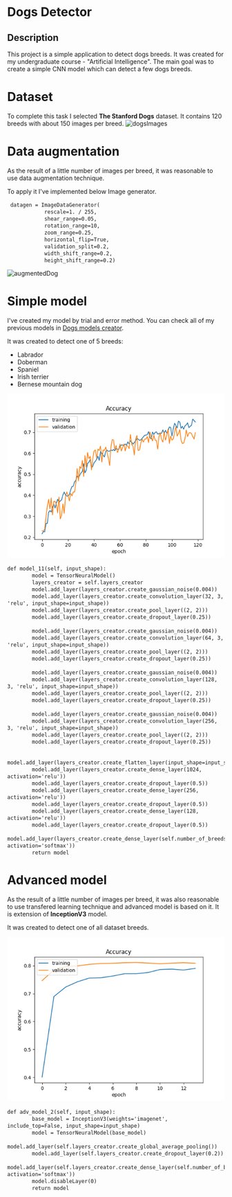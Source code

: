 # Dogs Detector

## Description

This project is a simple application to detect dogs breeds. It was created for my undergraduate course - "Artificial Intelligence". The main goal was to create a simple CNN model which can detect a few dogs breeds.

# Dataset

To complete this task I selected **The Stanford Dogs** dataset. It contains 120 breeds with about 150 images per breed.
![dogsImages](images/dogsImages.png "Dataset")

# Data augmentation

As the result of a little number of images per breed, it was reasonable to use data augmentation technique.

To apply it I've implemented below Image generator.

```
 datagen = ImageDataGenerator(
            rescale=1. / 255,
            shear_range=0.05,
            rotation_range=10,
            zoom_range=0.25,
            horizontal_flip=True,
            validation_split=0.2,
            width_shift_range=0.2,
            height_shift_range=0.2)
```

![augmentedDog](images/augmentedDog.png "Preprocess")

# Simple model
I've created my model by trial and error method. You can check all of my previous models in [Dogs models creator](https://github.com/Sladamos/DogsDetector/blob/main/models/creators/DogsModelsCreator.py). 

It was created to detect one of 5 breeds:

- Labrador
- Doberman
- Spaniel
- Irish terrier
- Bernese mountain dog

![simpleAccuracy](images/simple.png "Simple model accuracy")

```
def model_11(self, input_shape):
        model = TensorNeuralModel()
        layers_creator = self.layers_creator
        model.add_layer(layers_creator.create_gaussian_noise(0.004))
        model.add_layer(layers_creator.create_convolution_layer(32, 3, 'relu', input_shape=input_shape))
        model.add_layer(layers_creator.create_pool_layer((2, 2)))
        model.add_layer(layers_creator.create_dropout_layer(0.25))

        model.add_layer(layers_creator.create_gaussian_noise(0.004))
        model.add_layer(layers_creator.create_convolution_layer(64, 3, 'relu', input_shape=input_shape))
        model.add_layer(layers_creator.create_pool_layer((2, 2)))
        model.add_layer(layers_creator.create_dropout_layer(0.25))

        model.add_layer(layers_creator.create_gaussian_noise(0.004))
        model.add_layer(layers_creator.create_convolution_layer(128, 3, 'relu', input_shape=input_shape))
        model.add_layer(layers_creator.create_pool_layer((2, 2)))
        model.add_layer(layers_creator.create_dropout_layer(0.25))

        model.add_layer(layers_creator.create_gaussian_noise(0.004))
        model.add_layer(layers_creator.create_convolution_layer(256, 3, 'relu', input_shape=input_shape))
        model.add_layer(layers_creator.create_pool_layer((2, 2)))
        model.add_layer(layers_creator.create_dropout_layer(0.25))

        model.add_layer(layers_creator.create_flatten_layer(input_shape=input_shape))
        model.add_layer(layers_creator.create_dense_layer(1024, activation='relu'))
        model.add_layer(layers_creator.create_dropout_layer(0.5))
        model.add_layer(layers_creator.create_dense_layer(256, activation='relu'))
        model.add_layer(layers_creator.create_dropout_layer(0.5))
        model.add_layer(layers_creator.create_dense_layer(128, activation='relu'))
        model.add_layer(layers_creator.create_dropout_layer(0.5))
        model.add_layer(layers_creator.create_dense_layer(self.number_of_breeds, activation='softmax'))
        return model
```
# Advanced model

As the result of a little number of images per breed, it was also reasonable to use transfered learning technique and advanced model is based on it. It is extension of **InceptionV3** model.

It was created to detect one of all dataset breeds.

![advancedAccuracy](images/transfered.png "Advanced model accuracy")

```
def adv_model_2(self, input_shape):
        base_model = InceptionV3(weights='imagenet', include_top=False, input_shape=input_shape)
        model = TensorNeuralModel(base_model)
        model.add_layer(self.layers_creator.create_global_average_pooling())
        model.add_layer(self.layers_creator.create_dropout_layer(0.2))
        model.add_layer(self.layers_creator.create_dense_layer(self.number_of_breeds, activation='softmax'))
        model.disableLayer(0)
        return model
```
